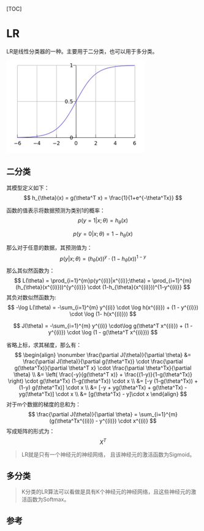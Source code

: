 [TOC]



# LR

LR是线性分类器的一种。主要用于二分类，也可以用于多分类。

![image-20190721210320054](../assets/LR.assert/image-20190721210320054.png)

## 二分类

其模型定义如下：
$$
h_{\theta}(x) = g(\theta^T x) = \frac{1}{1+e^{-\theta^Tx}}
$$




函数的值表示将数据预测为类别1的概率：
$$
p(y=1| x;\theta) = h_{\theta}(x)
$$

$$
p(y=0|x;\theta) = 1 - h_{\theta}(x)
$$

那么对于任意的数据，其预测值为：
$$
p(y|x;\theta) = (h_{\theta}(x))^y \cdot (1-h_{\theta}(x))^{1-y}
$$
那么其似然函数为：
$$
L(\theta) = \prod_{i=1}^{m}p(y^{(i)}|x^{(i)};\theta)  = \prod_{i=1}^{m} (h_{\theta}(x^{(i)}))^{y^{(i)}} \cdot (1-h_{\theta}(x^{(i)}))^{1-y^{(i)}} 
$$
其负对数似然函数为:
$$
-\log L(\theta) = -\sum_{i=1}^{m} y^{(i)} \cdot \log h(x^{(i)}) + (1 - y^{(i)}) \cdot \log (1- h(x^{(i)}))
$$

$$
J(\theta) = -\sum_{i=1}^{m} y^{(i)} \cdot\log g(\theta^T x^{(i)}) + (1 - y^{(i)}) \cdot \log (1 - g(\theta^T x^{(i)}))
$$

省略上标，求其梯度，那么有：
$$
\begin{align}
\nonumber \frac{\partial J(\theta)}{\partial \theta} &= \frac{\partial J(\theta)}{\partial g(\theta^Tx)} \cdot \frac{\partial g(\theta^Tx)}{\partial \theta^T x} \cdot \frac{\partial \theta^Tx}{\partial \theta} \\
&= \left( \frac{-y}{g(\theta^T x)} + \frac{(1-y)}{1-g(\theta^Tx)} \right) \cdot g(\theta^Tx) (1-g(\theta^Tx)) \cdot x \\
&= [-y (1-g(\theta^Tx)) + (1-y) g(\theta^Tx)] \cdot x \\
&= [-y + yg(\theta^Tx) + g(\theta^Tx) - yg(\theta^Tx)] \cdot x \\
&= [g(\theta^Tx) - y]\cdot x
\end{align}
$$
对于m个数据的梯度的总和为：
$$
\frac{\partial J(\theta)}{\partial \theta} = \sum_{i=1}^{m} (g(\theta^Tx^{(i)}) - y^{(i)}) \cdot x^{(i)}
$$
写成矩阵的形式为：
$$
X^T
$$










> LR就是只有一个神经元的神经网络， 且该神经元的激活函数为Sigmoid。



## 多分类

> K分类的LR算法可以看做是具有K个神经元的神经网络，且这些神经元的激活函数为Softmax。



## 参考

